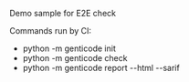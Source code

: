 Demo sample for E2E check

Commands run by CI:
- python -m genticode init
- python -m genticode check
- python -m genticode report --html --sarif

